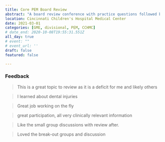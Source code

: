 ```yaml
---
title: Core PEM Board Review
abstract: "A board review conference with practice questions followed by an expert discussion. For the board questions, I followed a modified team-based learning format where faculty and fellows answer questions individually, then discuss in small breakout groups and commit to an answer. We then review the correct answers as a large group, focusing on questions with disagreement."
location: Cincinnati Children's Hospital Medical Center
date: 2021-03-01
categories: [GME, divisional, PEM, CCHMC]
# date_end: 2020-10-08T19:55:31.551Z
all_day: true
# event: ""
# event_url: ''
draft: false
featured: false

---
```

### Feedback
<!--StartFragment-->

> This is a great topic to review as it is a deficit for me and likely others

> I learned about dental injuries

> Great job working on the fly

> great participation, all very clinically relevant information

> Like the small group discussions with review after.

> Loved the break-out groups and discussion

<!--EndFragment-->

